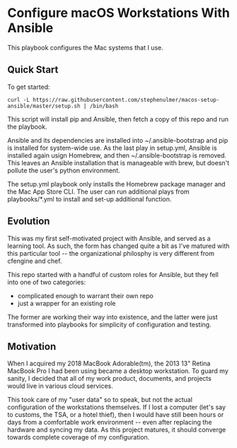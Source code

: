# Configure macOS Workstations With Ansible

This playbook configures the Mac systems that I use.

## Quick Start

To get started:

```
curl -L https://raw.githubusercontent.com/stephenulmer/macos-setup-ansible/master/setup.sh | /bin/bash
```

This script will install pip and Ansible, then fetch a copy of this repo and run the playbook.

Ansible and its dependencies are installed into ~/.ansible-bootstrap and pip is installed for system-wide use. As the last play in setup.yml, Ansible is installed again usign Homebrew, and then ~/.ansible-bootstrap is removed. This leaves an Ansible installation that is manageable with brew, but doesn't pollute the user's python environment.

The setup.yml playbook only installs the Homebrew package manager and the Mac App Store CLI. The user can run additional plays from playbooks/*.yml to install and set-up additional function.

## Evolution

This was my first self-motivated project with Ansible, and served as a learning tool.  As such, the form has changed quite a bit as I've matured with this particular tool -- the organizational philosphy is very different from cfengine and chef.

This repo started with a handful of custom roles for Ansible, but they fell into one of two categories:

  - complicated enough to warrant their own repo
  - just a wrapper for an existing role

The former are working their way into existence, and the latter were just transformed into playbooks for simplicity of configuration and testing.


## Motivation

When I acquired my 2018 MacBook Adorable(tm), the 2013 13" Retina MacBook Pro I had been using became a desktop workstation. To guard my sanity, I decided that all of my work product, documents, and projects would live in various cloud services.

This took care of my "user data" so to speak, but not the actual configuration of the workstations themselves. If I lost a computer (let's say to customs, the TSA, or a hotel thief), then I would have still been hours or days from a comfortable work environment -- even after replacing the hardware and syncing my data. As this project matures, it should converge towards complete coverage of my configuration.
